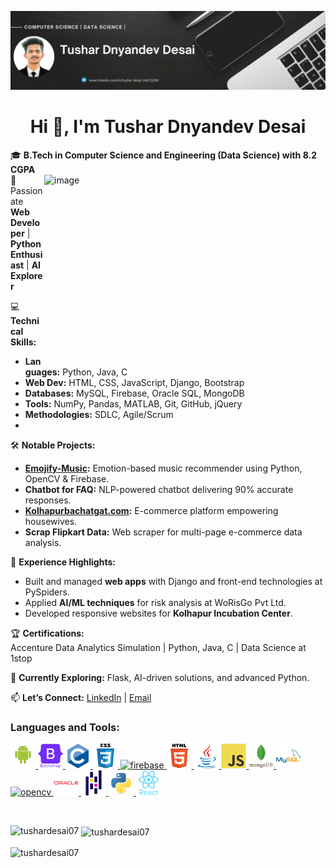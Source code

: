 ![logo](https://github.com/tushardesai07/tushardesai07/blob/main/Black%20Minimalist%20Motivation%20Quote%20LinkedIn%20Banner.png)
<h1 align="center">Hi 👋, I'm Tushar Dnyandev Desai</h1>

🎓 **B.Tech in Computer Science and Engineering (Data Science) with 8.2 CGPA**                         
<img align="right" width="450" height="300" src="https://user-images.githubusercontent.com/74038190/212750680-266fa8aa-39f1-4e8b-8873-7181dbaf3d7c.gif" alt="image">
🚀 Passionate **Web Developer** | **Python Enthusiast** | **AI Explorer**  

💻 **Technical Skills:**  
- **Languages:** Python, Java, C
- **Web Dev:** HTML, CSS, JavaScript, Django, Bootstrap  
- **Databases:** MySQL, Firebase, Oracle SQL, MongoDB 
- **Tools:** NumPy, Pandas, MATLAB, Git, GitHub, jQuery
- **Methodologies:** SDLC, Agile/Scrum
- 
🛠️ **Notable Projects:**  
- **[Emojify-Music](https://github.com/tushardesai07/Emojify-Music):** Emotion-based music recommender using Python, OpenCV & Firebase.  
- **Chatbot for FAQ:** NLP-powered chatbot delivering 90% accurate responses.  
- **[Kolhapurbachatgat.com](https://kolhapurbachatgat.com/):** E-commerce platform empowering housewives.  
- **Scrap Flipkart Data:** Web scraper for multi-page e-commerce data analysis.  

🎯 **Experience Highlights:**  
- Built and managed **web apps** with Django and front-end technologies at PySpiders.  
- Applied **AI/ML techniques** for risk analysis at WoRisGo Pvt Ltd.  
- Developed responsive websites for **Kolhapur Incubation Center**.  

🏆 **Certifications:**  
Accenture Data Analytics Simulation | Python, Java, C | Data Science at 1stop  

🌟 **Currently Exploring:** Flask, AI-driven solutions, and advanced Python.  

📫 **Let’s Connect:** [LinkedIn](www.linkedin.com/in/tushar-desai-14a711259) | [Email](tushardesai1403@gmail.com)  


<h3 align="left">Languages and Tools:</h3>
<p align="left"> <a href="https://developer.android.com" target="_blank" rel="noreferrer"> <img src="https://raw.githubusercontent.com/devicons/devicon/master/icons/android/android-original-wordmark.svg" alt="android" width="40" height="40"/> </a> <a href="https://getbootstrap.com" target="_blank" rel="noreferrer"> <img src="https://raw.githubusercontent.com/devicons/devicon/master/icons/bootstrap/bootstrap-plain-wordmark.svg" alt="bootstrap" width="40" height="40"/> </a> <a href="https://www.cprogramming.com/" target="_blank" rel="noreferrer"> <img src="https://raw.githubusercontent.com/devicons/devicon/master/icons/c/c-original.svg" alt="c" width="40" height="40"/> </a> <a href="https://www.w3schools.com/css/" target="_blank" rel="noreferrer"> <img src="https://raw.githubusercontent.com/devicons/devicon/master/icons/css3/css3-original-wordmark.svg" alt="css3" width="40" height="40"/> </a> <a href="https://firebase.google.com/" target="_blank" rel="noreferrer"> <img src="https://www.vectorlogo.zone/logos/firebase/firebase-icon.svg" alt="firebase" width="40" height="40"/> </a> <a href="https://www.w3.org/html/" target="_blank" rel="noreferrer"> <img src="https://raw.githubusercontent.com/devicons/devicon/master/icons/html5/html5-original-wordmark.svg" alt="html5" width="40" height="40"/> </a> <a href="https://www.java.com" target="_blank" rel="noreferrer"> <img src="https://raw.githubusercontent.com/devicons/devicon/master/icons/java/java-original.svg" alt="java" width="40" height="40"/> </a> <a href="https://developer.mozilla.org/en-US/docs/Web/JavaScript" target="_blank" rel="noreferrer"> <img src="https://raw.githubusercontent.com/devicons/devicon/master/icons/javascript/javascript-original.svg" alt="javascript" width="40" height="40"/> </a> <a href="https://www.mongodb.com/" target="_blank" rel="noreferrer"> <img src="https://raw.githubusercontent.com/devicons/devicon/master/icons/mongodb/mongodb-original-wordmark.svg" alt="mongodb" width="40" height="40"/> </a> <a href="https://www.mysql.com/" target="_blank" rel="noreferrer"> <img src="https://raw.githubusercontent.com/devicons/devicon/master/icons/mysql/mysql-original-wordmark.svg" alt="mysql" width="40" height="40"/> </a> <a href="https://opencv.org/" target="_blank" rel="noreferrer"> <img src="https://www.vectorlogo.zone/logos/opencv/opencv-icon.svg" alt="opencv" width="40" height="40"/> </a> <a href="https://www.oracle.com/" target="_blank" rel="noreferrer"> <img src="https://raw.githubusercontent.com/devicons/devicon/master/icons/oracle/oracle-original.svg" alt="oracle" width="40" height="40"/> </a> <a href="https://pandas.pydata.org/" target="_blank" rel="noreferrer"> <img src="https://raw.githubusercontent.com/devicons/devicon/2ae2a900d2f041da66e950e4d48052658d850630/icons/pandas/pandas-original.svg" alt="pandas" width="40" height="40"/> </a> <a href="https://www.python.org" target="_blank" rel="noreferrer"> <img src="https://raw.githubusercontent.com/devicons/devicon/master/icons/python/python-original.svg" alt="python" width="40" height="40"/> </a> <a href="https://reactjs.org/" target="_blank" rel="noreferrer"> <img src="https://raw.githubusercontent.com/devicons/devicon/master/icons/react/react-original-wordmark.svg" alt="react" width="40" height="40"/> </a> </p>
<br>

<p><img align="left" src="https://github-readme-stats.vercel.app/api/top-langs?username=tushardesai07&show_icons=true&locale=en&layout=compact" alt="tushardesai07" /></p>

<p>&nbsp;<img align="center" src="https://github-readme-stats.vercel.app/api?username=tushardesai07&show_icons=true&locale=en" alt="tushardesai07" /></p>

<p><img align="center" src="https://github-readme-streak-stats.herokuapp.com/?user=tushardesai07&" alt="tushardesai07" /></p>
